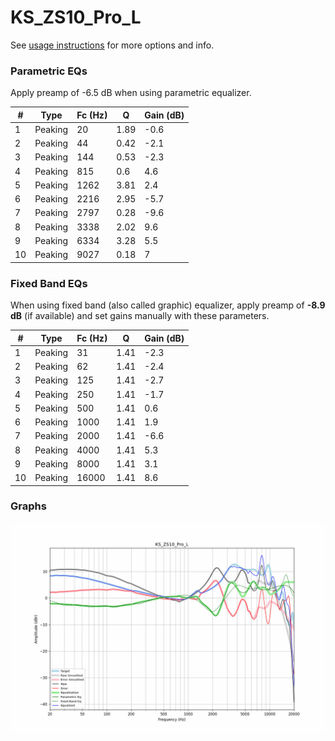 # KS_ZS10_Pro_L
See [usage instructions](https://github.com/jaakkopasanen/AutoEq#usage) for more options and info.

### Parametric EQs
Apply preamp of -6.5 dB when using parametric equalizer.

|   # | Type    |   Fc (Hz) |    Q |   Gain (dB) |
|-----|---------|-----------|------|-------------|
|   1 | Peaking |        20 | 1.89 |        -0.6 |
|   2 | Peaking |        44 | 0.42 |        -2.1 |
|   3 | Peaking |       144 | 0.53 |        -2.3 |
|   4 | Peaking |       815 | 0.6  |         4.6 |
|   5 | Peaking |      1262 | 3.81 |         2.4 |
|   6 | Peaking |      2216 | 2.95 |        -5.7 |
|   7 | Peaking |      2797 | 0.28 |        -9.6 |
|   8 | Peaking |      3338 | 2.02 |         9.6 |
|   9 | Peaking |      6334 | 3.28 |         5.5 |
|  10 | Peaking |      9027 | 0.18 |         7   |

### Fixed Band EQs
When using fixed band (also called graphic) equalizer, apply preamp of **-8.9 dB** (if available) and set gains manually with these parameters.

|   # | Type    |   Fc (Hz) |    Q |   Gain (dB) |
|-----|---------|-----------|------|-------------|
|   1 | Peaking |        31 | 1.41 |        -2.3 |
|   2 | Peaking |        62 | 1.41 |        -2.4 |
|   3 | Peaking |       125 | 1.41 |        -2.7 |
|   4 | Peaking |       250 | 1.41 |        -1.7 |
|   5 | Peaking |       500 | 1.41 |         0.6 |
|   6 | Peaking |      1000 | 1.41 |         1.9 |
|   7 | Peaking |      2000 | 1.41 |        -6.6 |
|   8 | Peaking |      4000 | 1.41 |         5.3 |
|   9 | Peaking |      8000 | 1.41 |         3.1 |
|  10 | Peaking |     16000 | 1.41 |         8.6 |

### Graphs
![](./KS_ZS10_Pro_L.png)
